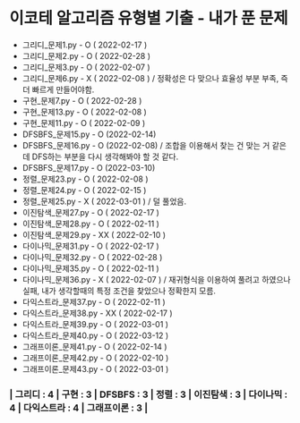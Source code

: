 # 이코테 알고리즘 유형별 기출 - 내가 푼 문제
- 그리디_문제1.py - O ( 2022-02-17 )
- 그리디_문제2.py - O ( 2022-02-28 )   
- 그리디_문제3.py - O ( 2022-02-07 )  
- 그리디_문제6.py - X ( 2022-02-08 ) / 정확성은 다 맞으나 효율성 부분 부족, 즉 더 빠르게 만들어야함.
- 구현_문제7.py - O ( 2022-02-28 )  
- 구현_문제13.py - O ( 2022-02-08 )
- 구현_문제11.py - O ( 2022-02-09 )
- DFSBFS_문제15.py - O (2022-02-14)
- DFSBFS_문제16.py - O (2022-02-08) / 조합을 이용해서 찾는 건 맞는 거 같은데 DFS하는 부분을 다시 생각해봐야 할 것 같다.
- DFSBFS_문제17.py - O (2022-03-10)
- 정렬_문제23.py - O ( 2022-02-08 )
- 정렬_문제24.py - O ( 2022-02-15 )
- 정렬_문제25.py - X ( 2022-03-01 ) / 덜 풀었음.
- 이진탐색_문제27.py - O ( 2022-02-17 )
- 이진탐색_문제28.py - O ( 2022-02-11 )
- 이진탐색_문제29.py - XX ( 2022-02-10 )
- 다이나믹_문제31.py - O ( 2022-02-17 )
- 다이나믹_문제32.py - O ( 2022-02-28 )
- 다이나믹_문제35.py - O ( 2022-02-11 )
- 다이나믹_문제36.py - X ( 2022-02-07 ) / 재귀형식을 이용하여 풀려고 하였으나 실패, 내가 생각할때의 특정 조건을 찾았으나 정확한지 모름.
- 다익스트라_문제37.py - O ( 2022-02-11 )
- 다익스트라_문제38.py - XX ( 2022-02-17 )
- 다익스트라_문제39.py - O ( 2022-03-01 )
- 다익스트라_문제40.py - O ( 2022-03-12 )
- 그래프이론_문제41.py - O ( 2022-02-14 )
- 그래프이론_문제42.py - O ( 2022-02-10 )
- 그래프이론_문제43.py - O ( 2022-03-01 )
  
### | 그리디 : 4 | 구현 : 3 | DFSBFS : 3 | 정렬 : 3 | 이진탐색 : 3 | 다이나믹 : 4 | 다익스트라 : 4 | 그래프이론 : 3 |
